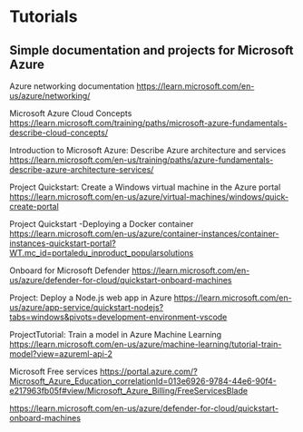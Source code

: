 # Tutorials


## Simple documentation and projects for Microsoft Azure

Azure networking documentation
https://learn.microsoft.com/en-us/azure/networking/

Microsoft Azure Cloud Concepts
https://learn.microsoft.com/training/paths/microsoft-azure-fundamentals-describe-cloud-concepts/

Introduction to Microsoft Azure: Describe Azure architecture and services
https://learn.microsoft.com/en-us/training/paths/azure-fundamentals-describe-azure-architecture-services/

Project Quickstart: Create a Windows virtual machine in the Azure portal
https://learn.microsoft.com/en-us/azure/virtual-machines/windows/quick-create-portal

Project Quickstart -Deploying a Docker container
https://learn.microsoft.com/en-us/azure/container-instances/container-instances-quickstart-portal?WT.mc_id=portaledu_inproduct_popularsolutions

Onboard for Microsoft Defender
https://learn.microsoft.com/en-us/azure/defender-for-cloud/quickstart-onboard-machines

Project: Deploy a Node.js web app in Azure
 https://learn.microsoft.com/en-us/azure/app-service/quickstart-nodejs?tabs=windows&pivots=development-environment-vscode

ProjectTutorial: Train a model in Azure Machine Learning
https://learn.microsoft.com/en-us/azure/machine-learning/tutorial-train-model?view=azureml-api-2

Microsoft Free services
https://portal.azure.com/?Microsoft_Azure_Education_correlationId=013e6926-9784-44e6-90f4-e217963fb05f#view/Microsoft_Azure_Billing/FreeServicesBlade


https://learn.microsoft.com/en-us/azure/defender-for-cloud/quickstart-onboard-machines
